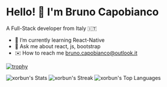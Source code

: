 <h1>Hello! 👋  I'm Bruno Capobianco</h1>

A  Full-Stack developer from Italy 🇮🇹



- 📖 I’m currently learning React-Native
- 💬 Ask me about react, js, bootstrap
- ✉️ How to reach me bruno.capobianco@outlook.it







[![trophy](https://github-profile-trophy.vercel.app/?username=xorbun)](https://github.com/ryo-ma/github-profile-trophy)

![xorbun's Stats](https://github-readme-stats.vercel.app/api?username=xorbun&theme=vue-dark&show_icons=true&hide_border=true&count_private=true)
![xorbun's Streak](https://github-readme-streak-stats.herokuapp.com/?user=xorbun&theme=vue-dark&hide_border=true)
![xorbun's Top Languages](https://github-readme-stats.vercel.app/api/top-langs/?username=xorbun&theme=vue-dark&show_icons=true&hide_border=true&layout=compact)
